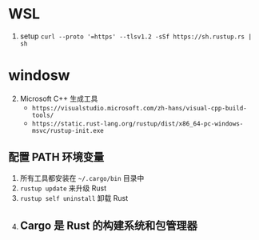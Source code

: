 # WSL
1. setup `curl --proto '=https' --tlsv1.2 -sSf https://sh.rustup.rs | sh`

# windosw
2. Microsoft C++ 生成工具
   - `https://visualstudio.microsoft.com/zh-hans/visual-cpp-build-tools/`
   - `https://static.rust-lang.org/rustup/dist/x86_64-pc-windows-msvc/rustup-init.exe`

## 配置 PATH 环境变量
1. 所有工具都安装在 `~/.cargo/bin` 目录中
2. `rustup update` 来升级 Rust
3. `rustup self uninstall` 卸载 Rust
4. ## Cargo 是 Rust 的构建系统和包管理器